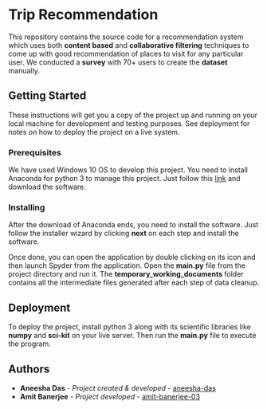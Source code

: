 # Trip Recommendation

This repository contains the source code for a recommendation system which uses both **content based** and **collaborative filtering** techniques to come up with good recommendation of places to visit for any particular user. We conducted a **survey** with 70+ users to create the **dataset** manually.

## Getting Started

These instructions will get you a copy of the project up and running on your local machine for development and testing purposes. See deployment for notes on how to deploy the project on a live system.

### Prerequisites

We have used Windows 10 OS to develop this project.
You need to install Anaconda for python 3 to manage this project. Just follow this [link](https://www.anaconda.com/products/individual) and download the software.

### Installing

After the download of Anaconda ends, you need to install the software. Just follow the installer wizard by clicking **next** on each step and install the software.

Once done, you can open the application by double clicking on its icon and then launch Spyder from the application. Open the **main.py** file from the project directory and run it.
The **temporary_working_documents** folder contains all the intermediate files generated after each step of data cleanup.

## Deployment

To deploy the project, install python 3 along with its scientific libraries like **numpy** and **sci-kit** on your live server. Then run the **main.py** file to execute the program.

## Authors

* **Aneesha Das** - *Project created & developed* - [aneesha-das](https://github.com/aneesha-das)
* **Amit Banerjee** - *Project developed* - [amit-banerjee-03](https://github.com/parkouramit)

